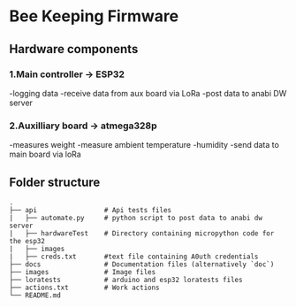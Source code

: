 # Bee Keeping Firmware
## Hardware components
### 1.Main controller -> ESP32
-logging data
-receive data from aux board via LoRa 
-post data to anabi DW server

### 2.Auxilliary board -> atmega328p 
-measures weight
-measure ambient temperature
-humidity
-send data to main board via loRa

## Folder structure
	.
	├── api                 # Api tests files
	|	├── automate.py		# python script to post data to anabi dw server
	|	├── hardwareTest	# Directory containing micropython code for the esp32
	|	├── images
	|	├── creds.txt		#text file containing A0uth credentials
	├── docs                # Documentation files (alternatively `doc`)
	├── images              # Image files
	├── loratests           # arduino and esp32 loratests files     
	├── actions.txt			# Work actions 
	└── README.md

